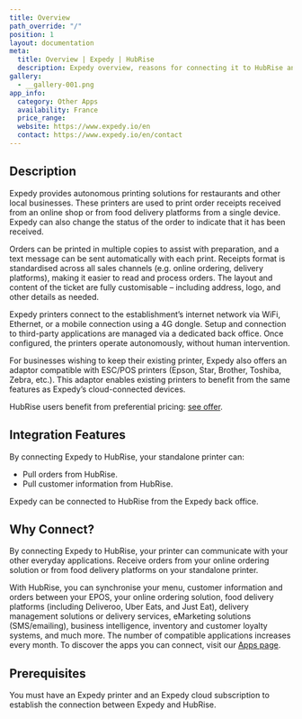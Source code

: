 ```yaml
---
title: Overview
path_override: "/"
position: 1
layout: documentation
meta:
  title: Overview | Expedy | HubRise
  description: Expedy overview, reasons for connecting it to HubRise and summary of integrated features.
gallery:
  - __gallery-001.png
app_info:
  category: Other Apps
  availability: France
  price_range:
  website: https://www.expedy.io/en
  contact: https://www.expedy.io/en/contact
---
```


## Description

Expedy provides autonomous printing solutions for restaurants and other local businesses.
These printers are used to print order receipts received from an online shop or from food delivery platforms from a single device. Expedy can also change the status of the order to indicate that it has been received.

Orders can be printed in multiple copies to assist with preparation, and a text message can be sent automatically with each print.
Receipts format is standardised across all sales channels (e.g. online ordering, delivery platforms), making it easier to read and process orders.
The layout and content of the ticket are fully customisable – including address, logo, and other details as needed.

Expedy printers connect to the establishment’s internet network via WiFi, Ethernet, or a mobile connection using a 4G dongle.
Setup and connection to third-party applications are managed via a dedicated back office.
Once configured, the printers operate autonomously, without human intervention.

For businesses wishing to keep their existing printer, Expedy also offers an adaptor compatible with ESC/POS printers (Epson, Star, Brother, Toshiba, Zebra, etc.).
This adaptor enables existing printers to benefit from the same features as Expedy’s cloud-connected devices.

HubRise users benefit from preferential pricing: [see offer](https://www.expedy.io/en/cloudprint/partners/hubrise).

## Integration Features

By connecting Expedy to HubRise, your standalone printer can:

- Pull orders from HubRise.
- Pull customer information from HubRise.

Expedy can be connected to HubRise from the Expedy back office.

## Why Connect?

By connecting Expedy to HubRise, your printer can communicate with your other everyday applications. Receive orders from your online ordering solution or from food delivery platforms on your standalone printer.

With HubRise, you can synchronise your menu, customer information and orders between your EPOS, your online ordering solution, food delivery platforms (including Deliveroo, Uber Eats, and Just Eat), delivery management solutions or delivery services, eMarketing solutions (SMS/emailing), business intelligence, inventory and customer loyalty systems, and much more. The number of compatible applications increases every month. To discover the apps you can connect, visit our [Apps page](/apps).

## Prerequisites

You must have an Expedy printer and an Expedy cloud subscription to establish the connection between Expedy and HubRise.

